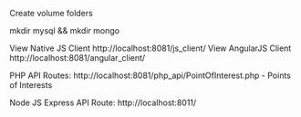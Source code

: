 Create volume folders

mkdir mysql && mkdir mongo

View Native JS Client http://localhost:8081/js_client/
View AngularJS Client http://localhost:8081/angular_client/

PHP API Routes:
http://localhost:8081/php_api/PointOfInterest.php - Points of Interests

Node JS Express API Route:
http://localhost:8011/
